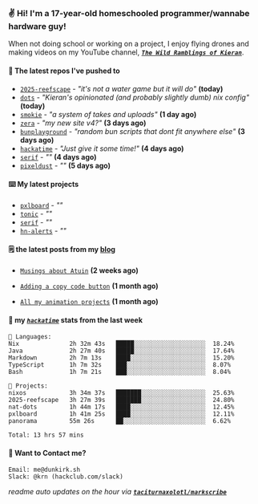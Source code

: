 ### ✌️ Hi! I'm a 17-year-old homeschooled programmer/wannabe hardware guy!

When not doing school or working on a project, I enjoy flying drones and making videos on my YouTube channel, [**_`The Wild Ramblings of Kieran`_**](https://youtube.com/@kieran.rambles).

#### 👷 The latest repos I've pushed to

- [`2025-reefscape`](https://github.com/df1317/2025-reefscape) - _"it's not a water game but it will do"_ **(today)**
- [`dots`](https://github.com/taciturnaxolotl/dots) - _"Kieran's opinionated (and probably slightly dumb) nix config"_ **(today)**
- [`smokie`](https://github.com/taciturnaxolotl/smokie) - _"a system of takes and uploads"_ **(1 day ago)**
- [`zera`](https://github.com/taciturnaxolotl/zera) - _"my new site v4?"_ **(3 days ago)**
- [`bunplayground`](https://github.com/taciturnaxolotl/bunplayground) - _"random bun scripts that dont fit anywhere else"_ **(3 days ago)**
- [`hackatime`](https://github.com/hackclub/hackatime) - _"Just give it some time!"_ **(4 days ago)**
- [`serif`](https://github.com/taciturnaxolotl/serif) - _""_ **(4 days ago)**
- [`pixeldust`](https://github.com/hackclub/pixeldust) - _""_ **(5 days ago)**

#### ⌨️ My latest projects

- [`pxlboard`](https://github.com/taciturnaxolotl/pxlboard) - _""_
- [`tonic`](https://github.com/taciturnaxolotl/tonic) - _""_
- [`serif`](https://github.com/taciturnaxolotl/serif) - _""_
- [`hn-alerts`](https://github.com/taciturnaxolotl/hn-alerts) - _""_

#### 🗒️ the latest posts from my [blog](https://dunkirk.sh)

- [`Musings about Atuin`](https://dunkirk.sh/blog/atuin/) **(2 weeks ago)**

- [`Adding a copy code button`](https://dunkirk.sh/blog/adding-a-copy-button/) **(1 month ago)**

- [`All my animation projects`](https://dunkirk.sh/blog/my-animations/) **(1 month ago)**



#### 📡 my [_`hackatime`_](https://waka.hackclub.com) stats from the last week

```text
💾 Languages:
Nix              2h 32m 43s   █████░░░░░░░░░░░░░░░░░░░░  18.24%
Java             2h 27m 40s   █████░░░░░░░░░░░░░░░░░░░░  17.64%
Markdown         2h 7m 13s    ████░░░░░░░░░░░░░░░░░░░░░  15.20%
TypeScript       1h 7m 32s    ███░░░░░░░░░░░░░░░░░░░░░░  8.07%
Bash             1h 7m 21s    ███░░░░░░░░░░░░░░░░░░░░░░  8.04%

💼 Projects:
nixos            3h 34m 37s   ███████░░░░░░░░░░░░░░░░░░  25.63%
2025-reefscape   3h 27m 39s   ███████░░░░░░░░░░░░░░░░░░  24.80%
nat-dots         1h 44m 17s   ████░░░░░░░░░░░░░░░░░░░░░  12.45%
pxlboard         1h 41m 25s   ████░░░░░░░░░░░░░░░░░░░░░  12.11%
panorama         55m 26s      ██░░░░░░░░░░░░░░░░░░░░░░░  6.62%

Total: 13 hrs 57 mins
```

#### 📮 Want to Contact me?

```text
Email: me@dunkirk.sh
Slack: @krn (hackclub.com/slack)
```

_readme auto updates on the hour via [**`taciturnaxolotl/markscribe`**](https://github.com/taciturnaxolotl/markscribe)_
